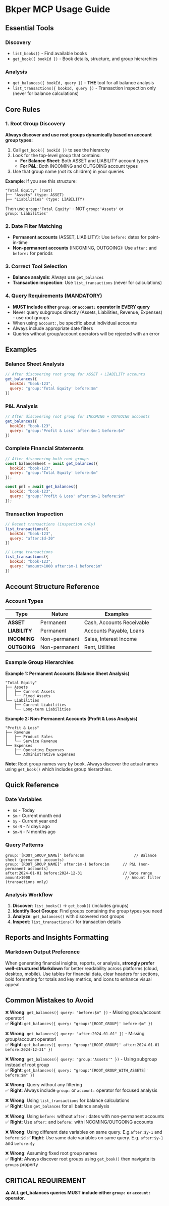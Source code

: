 # Bkper MCP Usage Guide

## Essential Tools

### Discovery
- `list_books()` - Find available books
- `get_book({ bookId })` - Book details, structure, and group hierarchies

### Analysis
- `get_balances({ bookId, query })` - **THE** tool for all balance analysis
- `list_transactions({ bookId, query })` - Transaction inspection only (never for balance calculations)

## Core Rules

### 1. Root Group Discovery
**Always discover and use root groups dynamically based on account group types:**
1. Call `get_book({ bookId })` to see the hierarchy
2. Look for the top-level group that contains:
   - **For Balance Sheet**: Both ASSET and LIABILITY account types
   - **For P&L**: Both INCOMING and OUTGOING account types
3. Use that group name (not its children) in your queries

**Example**: If you see this structure:
```
"Total Equity" (root)
├── "Assets" (type: ASSET)
├── "Liabilities" (type: LIABILITY)
```
Then use `group:'Total Equity'` - NOT `group:'Assets'` or `group:'Liabilities'`

### 2. Date Filter Matching
- **Permanent accounts** (ASSET, LIABILITY): Use `before:` dates for point-in-time
- **Non-permanent accounts** (INCOMING, OUTGOING): Use `after:` and `before:` for periods

### 3. Correct Tool Selection
- **Balance analysis**: Always use `get_balances`
- **Transaction inspection**: Use `list_transactions` (never for calculations)

### 4. Query Requirements (MANDATORY)
- **MUST include either `group:` or `account:` operator in EVERY query**
- Never query subgroups directly (Assets, Liabilities, Revenue, Expenses) - use root groups
- When using `account:`, be specific about individual accounts
- Always include appropriate date filters
- Queries without group/account operators will be rejected with an error

## Examples

### Balance Sheet Analysis
```javascript
// After discovering root group for ASSET + LIABILITY accounts
get_balances({ 
  bookId: "book-123", 
  query: "group:'Total Equity' before:$m" 
})
```

### P&L Analysis
```javascript
// After discovering root group for INCOMING + OUTGOING accounts
get_balances({ 
  bookId: "book-123", 
  query: "group:'Profit & Loss' after:$m-1 before:$m" 
})
```

### Complete Financial Statements
```javascript
// After discovering both root groups
const balanceSheet = await get_balances({ 
  bookId: "book-123", 
  query: "group:'Total Equity' before:$m" 
});

const pnl = await get_balances({ 
  bookId: "book-123", 
  query: "group:'Profit & Loss' after:$m-1 before:$m" 
});
```

### Transaction Inspection
```javascript
// Recent transactions (inspection only)
list_transactions({ 
  bookId: "book-123", 
  query: "after:$d-30" 
})

// Large transactions
list_transactions({ 
  bookId: "book-123", 
  query: "amount>1000 after:$m-1 before:$m" 
})
```

## Account Structure Reference

### Account Types
| Type | Nature | Examples |
|------|--------|----------|
| **ASSET** | Permanent | Cash, Accounts Receivable |
| **LIABILITY** | Permanent | Accounts Payable, Loans |
| **INCOMING** | Non-permanent | Sales, Interest Income |
| **OUTGOING** | Non-permanent | Rent, Utilities |

### Example Group Hierarchies

**Example 1: Permanent Accounts (Balance Sheet Analysis)**
```
"Total Equity"
├── Assets
│   ├── Current Assets
│   └── Fixed Assets
└── Liabilities
    ├── Current Liabilities
    └── Long-term Liabilities
```

**Example 2: Non-Permanent Accounts (Profit & Loss Analysis)**
```
"Profit & Loss"
├── Revenue
│   ├── Product Sales
│   └── Service Revenue
└── Expenses
    ├── Operating Expenses
    └── Administrative Expenses
```

**Note**: Root group names vary by book. Always discover the actual names using `get_book()` which includes group hierarchies.

## Quick Reference

### Date Variables
- `$d` - Today
- `$m` - Current month end
- `$y` - Current year end
- `$d-N` - N days ago
- `$m-N` - N months ago

### Query Patterns
```
group:'[ROOT_GROUP_NAME]' before:$m                      // Balance sheet (permanent accounts)
group:'[ROOT_GROUP_NAME]' after:$m-1 before:$m      // P&L (non-permanent accounts)
after:2024-01-01 before:2024-12-31                  // Date range
amount>1000                                          // Amount filter (transactions only)
```

### Analysis Workflow
1. **Discover**: `list_books()` → `get_book()` (includes groups)
2. **Identify Root Groups**: Find groups containing the group types you need
3. **Analyze**: `get_balances()` with discovered root groups
4. **Inspect**: `list_transactions()` for transaction details

## Reports and Insights Formatting

### Markdown Output Preference
When generating financial insights, reports, or analysis, **strongly prefer well-structured Markdown** for better readability across platforms (cloud, desktop, mobile). Use tables for financial data, clear headers for sections, bold formatting for totals and key metrics, and icons to enhance visual appeal.


## Common Mistakes to Avoid

❌ **Wrong**: `get_balances({ query: "before:$m" })` - Missing group/account operator!  
✅ **Right**: `get_balances({ query: "group:'[ROOT_GROUP]' before:$m" })`

❌ **Wrong**: `get_balances({ query: "after:2024-01-01" })` - Missing group/account operator!  
✅ **Right**: `get_balances({ query: "group:'[ROOT_GROUP]' after:2024-01-01 before:2024-12-31" })`

❌ **Wrong**: `get_balances({ query: "group:'Assets'" })` - Using subgroup instead of root group  
✅ **Right**: `get_balances({ query: "group:'[ROOT_GROUP_WITH_ASSETS]' before:$m" })`

❌ **Wrong**: Query without any filtering  
✅ **Right**: Always include `group:` or `account:` operator for focused analysis

❌ **Wrong**: Using `list_transactions` for balance calculations  
✅ **Right**: Use `get_balances` for all balance analysis

❌ **Wrong**: Using `before:` without `after:` dates with non-permanent accounts  
✅ **Right**: Use `after:` and `before:` with INCOMING/OUTGOING accounts

❌ **Wrong**: Using different date variables on same query. E.g.`after:$y-1` and `before:$d`
✅ **Right**: Use same date variables on same query. E.g. `after:$y-1` and `before:$y`

❌ **Wrong**: Assuming fixed root group names  
✅ **Right**: Always discover root groups using `get_book()` then navigate its `groups` property

## CRITICAL REQUIREMENT

**⚠️ ALL get_balances queries MUST include either `group:` or `account:` operator.**
